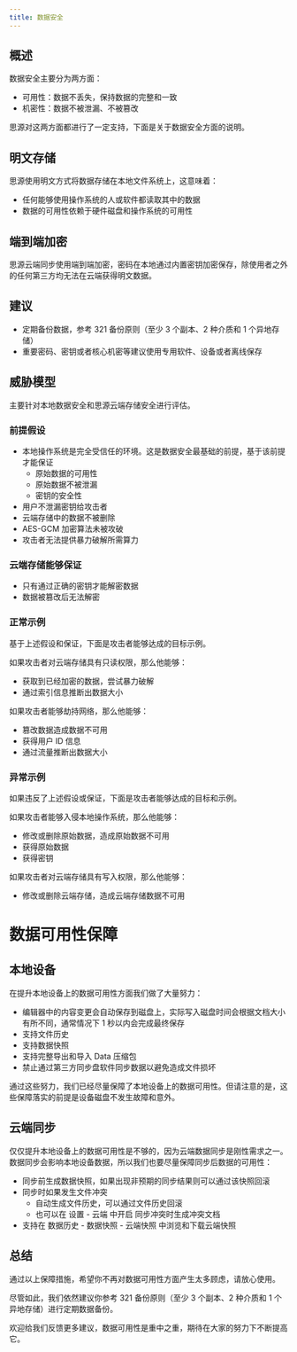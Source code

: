 ```yaml
---
title: 数据安全
---
```

## 概述

数据安全主要分为两方面：

* 可用性：数据不丢失，保持数据的完整和一致
* 机密性：数据不被泄漏、不被篡改

思源对这两方面都进行了一定支持，下面是关于数据安全方面的说明。

## 明文存储

思源使用明文方式将数据存储在本地文件系统上，这意味着：

* 任何能够使用操作系统的人或软件都读取其中的数据
* 数据的可用性依赖于硬件磁盘和操作系统的可用性

## 端到端加密

思源云端同步使用端到端加密，密码在本地通过内置密钥加密保存，除使用者之外的任何第三方均无法在云端获得明文数据。

## 建议

* 定期备份数据，参考 321 备份原则（至少 3 个副本、2 种介质和 1 个异地存储）
* 重要密码、密钥或者核心机密等建议使用专用软件、设备或者离线保存

## 威胁模型

主要针对本地数据安全和思源云端存储安全进行评估。

### 前提假设

* 本地操作系统是完全受信任的环境。这是数据安全最基础的前提，基于该前提才能保证
  * 原始数据的可用性
  * 原始数据不被泄漏
  * 密钥的安全性
* 用户不泄漏密钥给攻击者
* 云端存储中的数据不被删除
* AES-GCM 加密算法未被攻破
* 攻击者无法提供暴力破解所需算力

### 云端存储能够保证

* 只有通过正确的密钥才能解密数据
* 数据被篡改后无法解密

### 正常示例

基于上述假设和保证，下面是攻击者能够达成的目标示例。

如果攻击者对云端存储具有只读权限，那么他能够：

* 获取到已经加密的数据，尝试暴力破解
* 通过索引信息推断出数据大小

如果攻击者能够劫持网络，那么他能够：

* 篡改数据造成数据不可用
* 获得用户 ID 信息
* 通过流量推断出数据大小

### 异常示例

如果违反了上述假设或保证，下面是攻击者能够达成的目标和示例。

如果攻击者能够入侵本地操作系统，那么他能够：

* 修改或删除原始数据，造成原始数据不可用
* 获得原始数据
* 获得密钥

如果攻击者对云端存储具有写入权限，那么他能够：

* 修改或删除云端存储，造成云端存储数据不可用


# 数据可用性保障


## 本地设备

在提升本地设备上的数据可用性方面我们做了大量努力：

* 编辑器中的内容变更会自动保存到磁盘上，实际写入磁盘时间会根据文档大小有所不同，通常情况下 1 秒以内会完成最终保存
* 支持文件历史
* 支持数据快照
* 支持完整导出和导入 Data 压缩包
* 禁止通过第三方同步盘软件同步数据以避免造成文件损坏

通过这些努力，我们已经尽量保障了本地设备上的数据可用性。但请注意的是，这些保障落实的前提是设备磁盘不发生故障和意外。

## 云端同步

仅仅提升本地设备上的数据可用性是不够的，因为云端数据同步是刚性需求之一。数据同步会影响本地设备数据，所以我们也要尽量保障同步后数据的可用性：

* 同步前生成数据快照，如果出现非预期的同步结果则可以通过该快照回滚
* 同步时如果发生文件冲突
  * 自动生成文件历史，可以通过文件历史回滚
  * 也可以在 设置 - 云端 中开启 同步冲突时生成冲突文档
* 支持在 数据历史 - 数据快照 - 云端快照 中浏览和下载云端快照

## 总结

通过以上保障措施，希望你不再对数据可用性方面产生太多顾虑，请放心使用。

尽管如此，我们依然建议你参考 321 备份原则（至少 3 个副本、2 种介质和 1 个异地存储）进行定期数据备份。

欢迎给我们反馈更多建议，数据可用性是重中之重，期待在大家的努力下不断提高它。
